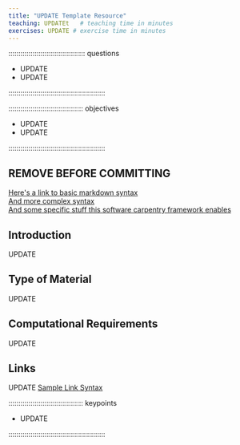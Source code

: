 ```yaml
---
title: "UPDATE Template Resource"
teaching: UPDATEt   # teaching time in minutes
exercises: UPDATE # exercise time in minutes
---
```


:::::::::::::::::::::::::::::::::::::: questions 

- UPDATE
- UPDATE

::::::::::::::::::::::::::::::::::::::::::::::::

::::::::::::::::::::::::::::::::::::: objectives

- UPDATE
- UPDATE

::::::::::::::::::::::::::::::::::::::::::::::::

## REMOVE BEFORE COMMITTING
[Here's a link to basic markdown syntax](https://markdownguide.offshoot.io/basic-syntax/)  
[And more complex syntax](https://www.markdownguide.org/extended-syntax/)  
[And some specific stuff this software carpentry framework enables](https://carpentries.github.io/sandpaper-docs/instructor/episodes.html)  

## Introduction
UPDATE

## Type of Material
UPDATE

## Computational Requirements
UPDATE

## Links
UPDATE
[Sample Link Syntax](https://yourcoollink.com)


::::::::::::::::::::::::::::::::::::: keypoints 

- UPDATE

::::::::::::::::::::::::::::::::::::::::::::::::

[r-markdown]: https://rmarkdown.rstudio.com/
